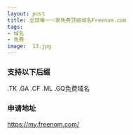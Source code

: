```yaml
---
layout: post
title: 全球唯一一家免费顶级域名Freenom.com
tags:
- 域名
- 免费
image:  13.jpg
---
```


### 支持以下后缀<br>
.TK .GA .CF .ML .GQ免费域名

### 申请地址<br>
https://my.freenom.com/


